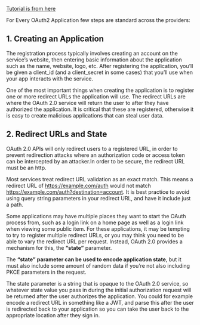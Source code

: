 [Tutorial is from here](https://www.oauth.com/oauth2-servers/getting-ready/)


For Every OAuth2 Application few steps are standard across the providers:
## 1. Creating an Application
The registration process typically involves creating an account on the service’s website, then entering basic information about the application such as the name, website, logo, etc. After registering the application, you’ll be given a client_id (and a client_secret in some cases) that you’ll use when your app interacts with the service.

One of the most important things when creating the application is to register one or more redirect URLs the application will use. The redirect URLs are where the OAuth 2.0 service will return the user to after they have authorized the application. It is critical that these are registered, otherwise it is easy to create malicious applications that can steal user data.

## 2. Redirect URLs and State

OAuth 2.0 APIs will only redirect users to a registered URL, in order to prevent redirection attacks where an authorization code or access token can be intercepted by an attacker.In order to be secure, the redirect URL must be an http.

Most services treat redirect URL validation as an exact match. This means a redirect URL of https://example.com/auth would not match https://example.com/auth?destination=account. It is best practice to avoid using query string parameters in your redirect URL, and have it include just a path.

Some applications may have multiple places they want to start the OAuth process from, such as a login link on a home page as well as a login link when viewing some public item. For these applications, it may be tempting to try to register multiple redirect URLs, or you may think you need to be able to vary the redirect URL per request. Instead, OAuth 2.0 provides a mechanism for this, the **“state”** parameter.

The **“state”** **parameter can be used to encode application state**, but it must also include some amount of random data if you’re not also including PKCE parameters in the request.

The state parameter is a string that is opaque to the OAuth 2.0 service, so whatever state value you pass in during the initial authorization request will be returned after the user authorizes the application. You could for example encode a redirect URL in something like a JWT, and parse this after the user is redirected back to your application so you can take the user back to the appropriate location after they sign in.






